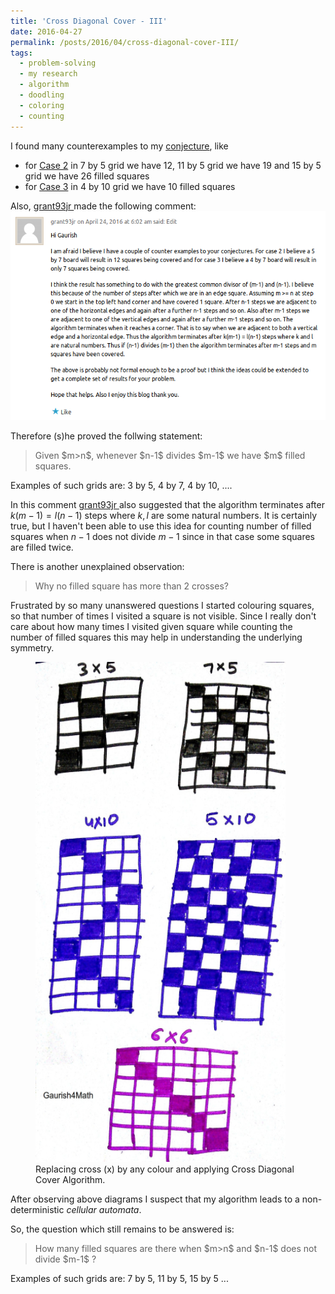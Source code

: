 ```yaml
---
title: 'Cross Diagonal Cover - III'
date: 2016-04-27
permalink: /posts/2016/04/cross-diagonal-cover-III/
tags:
  - problem-solving
  - my research
  - algorithm
  - doodling
  - coloring
  - counting
---
```


I found many counterexamples to my <a href="https://gkorpal.github.io/posts/2016/04/cross-diagonal-cover-II/" target="_blank">conjecture</a>, like
<ul>
	<li>for <span style="text-decoration:underline;">Case 2</span> in 7 by 5 grid we have 12, 11 by 5 grid we have 19 and 15 by 5 grid we have 26 filled squares</li>
	<li>for <span style="text-decoration:underline;">Case 3</span> in 4 by 10 grid we have 10 filled squares</li>
</ul>
Also, <a href="https://en.gravatar.com/grant93jr" target="_blank">grant93jr </a>  made the following comment:

<img src="/images/grant.png" alt="">

Therefore (s)he proved the follwing statement:

<blockquote>Given $m>n$, whenever $n-1$ divides $m-1$ we have $m$ filled squares.</blockquote>

Examples of such grids are: 3 by 5, 4 by 7, 4 by 10, ....

In this comment <a href="https://en.gravatar.com/grant93jr" target="_blank">grant93jr </a> also suggested that the algorithm terminates after $k(m-1) = l(n-1)$ steps where $k, l$ are some natural numbers. It is certainly true, but I haven't been able to use this idea for counting number of filled squares when $n-1$ does not divide $m-1$ since in that case some squares are filled twice.

There is another unexplained observation:

<blockquote>Why no filled square has more than 2 crosses?</blockquote>

Frustrated by so many unanswered questions I started colouring squares, so that number of times I visited a square is not visible. Since I really don't care about how many times I visited  given square while counting the number of filled squares this may help in understanding the underlying symmetry.


<figure>
  <img src="/images/new-doc-21_1.jpg" alt="my alt text"style="width:400px;height:800px;"/>
  <figcaption>Replacing cross (x) by any colour and applying Cross Diagonal Cover Algorithm.</figcaption>
</figure>

After observing above diagrams I suspect that my algorithm leads to a non-deterministic <i>cellular automata</i>.

So, the question which still remains to be answered is:

<blockquote>How many filled squares are there when  $m>n$ and $n-1$ does not divide $m-1$ ?</blockquote>

Examples of such grids are: 7 by 5, 11 by 5, 15 by 5 ... 

